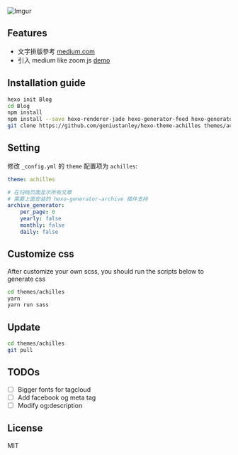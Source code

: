 ![Imgur](http://i.imgur.com/bWbvIH7.png)

## Features
* 文字排版參考 [medium.com](https://medium.com/)
* 引入 medium like zoom.js [demo](https://fat.github.io/zoom.js/)

## Installation guide

``` bash
hexo init Blog 
cd Blog 
npm install
npm install --save hexo-renderer-jade hexo-generator-feed hexo-generator-sitemap hexo-browsersync hexo-generator-archive
git clone https://github.com/geniustanley/hexo-theme-achilles themes/achilles
```

## Setting

修改 `_config.yml` 的 `theme` 配置项为 `achilles`:

```yaml
theme: achilles

# 在归档页面显示所有文章
# 需要上面安装的 hexo-generator-archive 插件支持
archive_generator:
    per_page: 0
    yearly: false
    monthly: false
    daily: false
```

## Customize css

After customize your own scss, you should run the scripts below to generate css

``` bash
cd themes/achilles
yarn
yarn run sass
```

## Update

``` bash
cd themes/achilles
git pull
```

## TODOs
- [ ] Bigger fonts for tagcloud
- [ ] Add facebook og meta tag
- [ ] Modify og:description

## License

MIT
